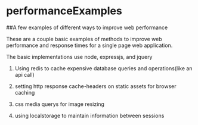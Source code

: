 # performanceExamples
##A few examples of different ways to improve web performance

  These are a couple basic examples of methods to improve web performance and response times for a single page web application.

  The basic implementations use node, expressjs, and jquery

1. Using redis to cache expensive database queries and operations(like an api call)

2. setting http response cache-headers on static assets for browser caching

3. css media querys for image resizing

4. using localstorage to maintain information between sessions
